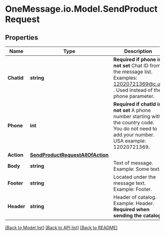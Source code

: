 # OneMessage.io.Model.SendProductRequest

## Properties

Name | Type | Description | Notes
------------ | ------------- | ------------- | -------------
**ChatId** | **string** | **Required if phone is not set**  Chat ID from the message list. Examples: 12020721369@c.us . Used instead of the phone parameter. | [optional] 
**Phone** | **int** | **Required if chatId is not set**  A phone number starting with the country code. You do not need to add your number.   USA example: 12020721369. | [optional] 
**Action** | [**SendProductRequestAllOfAction**](SendProductRequestAllOfAction.md) |  | 
**Body** | **string** | Text of message. Example: Some text. | [optional] 
**Footer** | **string** | Located under the message text. Example: Footer. | [optional] 
**Header** | **string** | Header of catalog. Example: Header.  **Required when sending the catalog.** | [optional] 

[[Back to Model list]](../README.md#documentation-for-models) [[Back to API list]](../README.md#documentation-for-api-endpoints) [[Back to README]](../README.md)

